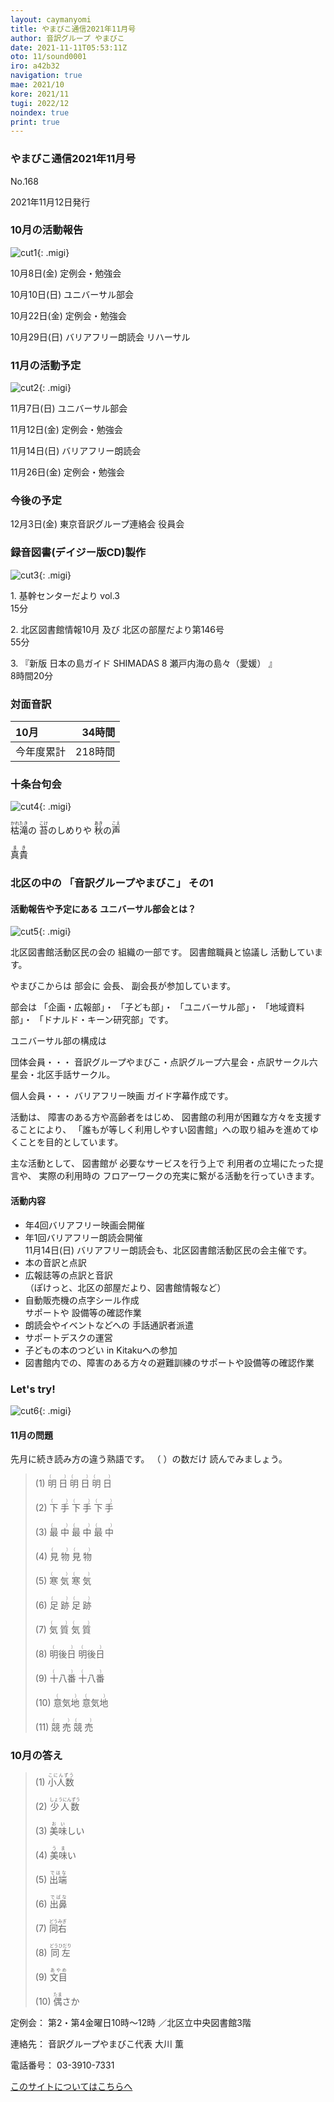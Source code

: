 ```yaml
---
layout: caymanyomi
title: やまびこ通信2021年11月号
author: 音訳グループ やまびこ
date: 2021-11-11T05:53:11Z
oto: 11/sound0001
iro: a42b32
navigation: true
mae: 2021/10
kore: 2021/11
tugi: 2022/12
noindex: true
print: true
---
```



### <span data-dur="4.468" data-begin="2.750" id="xmri_0001" markdown="1">やまびこ通信2021年11月号</span>

<span data-dur="2.593" data-begin="7.218" id="xmri_0002" markdown="1">No.168</span>

<span data-dur="6.076" data-begin="9.811" id="xmri_0003" markdown="1">2021年11月12日発行</span>


### <span data-dur="3.373" data-begin="20.988" id="xmri_0006" markdown="1">10月の活動報告</span>

![cut1](media/11/cut1.png){: .migi}

<span data-dur="2.024" data-begin="26.211" id="xmri_0008" markdown="1">10月8日(金)</span>
<span data-dur="2.986" data-begin="28.235" id="xmri_0009" markdown="1">定例会・勉強会</span>

<span data-dur="2.054" data-begin="31.221" id="xmri_000A" markdown="1">10月10日(日)</span>
<span data-dur="2.504" data-begin="33.275" id="xmri_000B" markdown="1">ユニバーサル部会</span>

<span data-dur="2.391" data-begin="35.779" id="xmri_000C" markdown="1">10月22日(金)</span>
<span data-dur="2.986" data-begin="38.170" id="xmri_000D" markdown="1">定例会・勉強会</span>

<span data-dur="2.448" data-begin="41.156" id="xmri_000E" markdown="1">10月29日(日)</span>
<span data-dur="4.986" data-begin="43.604" id="xmri_000F" markdown="1">バリアフリー朗読会 リハーサル</span>


### <span data-dur="3.493" data-begin="48.590" id="xmri_0010" markdown="1">11月の活動予定</span>

![cut2](media/11/cut2.png){: .migi}

<span data-dur="2.296" data-begin="53.933" id="xmri_0012" markdown="1">11月7日(日)</span>
<span data-dur="2.504" data-begin="56.229" id="xmri_0013" markdown="1">ユニバーサル部会</span>

<span data-dur="2.494" data-begin="58.733" id="xmri_0014" markdown="1">11月12日(金)</span>
<span data-dur="2.986" data-begin="61.227" id="xmri_0015" markdown="1">定例会・勉強会</span>

<span data-dur="2.516" data-begin="64.213" id="xmri_0016" markdown="1">11月14日(日)</span>
<span data-dur="2.783" data-begin="66.729" id="xmri_0017" markdown="1">バリアフリー朗読会</span>

<span data-dur="2.742" data-begin="69.512" id="xmri_0018" markdown="1">11月26日(金)</span>
<span data-dur="4.386" data-begin="72.254" id="xmri_0019" markdown="1">定例会・勉強会</span>


### <span data-dur="2.629" data-begin="76.640" id="xmri_001A" markdown="1">今後の予定</span>

<span data-dur="2.103" data-begin="79.269" id="xmri_001B" markdown="1">12月3日(金)</span>
<span data-dur="5.676" data-begin="81.372" id="xmri_001C" markdown="1">東京音訳グループ連絡会 役員会</span>


### <span data-dur="4.727" data-begin="87.048" id="xmri_001D" markdown="1">録音図書(デイジー版CD)製作</span>

![cut3](media/11/cut3.png){: .migi}



<span data-dur="0.815" data-begin="95.245" id="xmri_0020" markdown="1">1. </span>
<span data-dur="2.692" data-begin="96.060" id="xmri_0021" markdown="1">基幹センターだより vol.3</span>  
<span data-dur="2.004" data-begin="98.752" id="xmri_0022" markdown="1">15分</span>

<span data-dur="0.704" data-begin="100.756" id="xmri_0023" markdown="1">2. </span>
<span data-dur="6.108" data-begin="101.460" id="xmri_0024" markdown="1">北区図書館情報10月 及び 北区の部屋だより第146号</span>  
<span data-dur="2.196" data-begin="107.568" id="xmri_0025" markdown="1">55分</span>

<span data-dur="0.871" data-begin="109.764" id="xmri_0026" markdown="1">3. </span>
<span data-dur="3.185" data-begin="110.635" id="xmri_0027" markdown="1">『新版 日本の島ガイド SHIMADAS</span>
<span data-dur="0.497" data-begin="113.820" id="xmri_0028" markdown="1">8</span>
<span data-dur="2.533" data-begin="114.317" id="xmri_0029" markdown="1">瀬戸内海の島々（愛媛）</span>
<span data-dur="0.5" data-begin="116.850" id="xmri_002A" markdown="1">』</span>  
<span data-dur="4.038" data-begin="117.350" id="xmri_002B" markdown="1">8時間20分</span>


### <span data-dur="2.666" data-begin="121.388" id="xmri_002C" markdown="1">対面音訳</span>

<span data-dur="1.123" data-begin="124.054" id="xmri_002D" markdown="1">10月</span>|<span data-dur="2.433" data-begin="125.177" id="xmri_002E" markdown="1">34時間</span>
|:---|---:|
<span data-dur="1.59" data-begin="127.610" id="xmri_002F" markdown="1">今年度累計</span>|<span data-dur="4.069" data-begin="129.200" id="xmri_0030" markdown="1">218時間</span>


### <span data-dur="2.768" data-begin="133.269" id="xmri_0031" markdown="1">十条台句会</span>

![cut4](media/11/cut4.png){: .migi}

<span data-dur="8.046" data-begin="137.887" id="xmri_0033" markdown="1"><ruby>枯滝<rp>(</rp><rt>かれたき</rt><rp>)</rp></ruby>の <ruby>苔<rp>(</rp><rt>こけ</rt><rp>)</rp></ruby>のしめりや <ruby>秋<rp>(</rp><rt>あき</rt><rp>)</rp></ruby>の<ruby>声<rp>(</rp><rt>こえ</rt><rp>)</rp></ruby></span>

<span data-dur="3.117" data-begin="145.933" id="xmri_0034" markdown="1" class="haigo"><ruby>真貴<rp>(</rp><rt>まき</rt><rp>)</rp></ruby></span>


### <span data-dur="5.003" data-begin="149.050" id="xmri_0035" markdown="1">北区の中の 「音訳グループやまびこ」 その1</span>

#### <span data-dur="5.1" data-begin="155.903" id="xmri_0037" markdown="1">活動報告や予定にある ユニバーサル部会とは？</span>

![cut5](media/11/cut5.png){: .migi}

<span data-dur="4.844" data-begin="161.003" id="xmri_0038" markdown="1">北区図書館活動区民の会の 組織の一部です。</span>
<span data-dur="4.788" data-begin="165.847" id="xmri_0039" markdown="1">図書館職員と協議し 活動しています。</span>

<span data-dur="2.21" data-begin="170.635" id="xmri_003A" markdown="1">やまびこからは 部会に</span>
<span data-dur="4.408" data-begin="172.845" id="xmri_003B" markdown="1">会長、 副会長が参加しています。</span>

<span data-dur="1.114" data-begin="177.253" id="xmri_003C" markdown="1">部会は</span>
<span data-dur="1.529" data-begin="178.367" id="xmri_003D" markdown="1">「企画・広報部」・</span>
<span data-dur="1.05" data-begin="179.896" id="xmri_003E" markdown="1">「子ども部」・</span>
<span data-dur="1.435" data-begin="180.946" id="xmri_003F" markdown="1">「ユニバーサル部」・</span>
<span data-dur="1.413" data-begin="182.381" id="xmri_0040" markdown="1">「地域資料部」・</span>
<span data-dur="3.566" data-begin="183.794" id="xmri_0041" markdown="1">「ドナルド・キーン研究部」です。</span>

<span data-dur="2.696" data-begin="187.360" id="xmri_0042" markdown="1">ユニバーサル部の構成は</span>

<span data-dur="1.463" data-begin="190.056" id="xmri_0043" markdown="1">団体会員・・・</span>
<span data-dur="8.091" data-begin="191.519" id="xmri_0044" markdown="1">音訳グループやまびこ・点訳グループ六星会・点訳サークル六星会・北区手話サークル。</span>

<span data-dur="1.336" data-begin="199.610" id="xmri_0045" markdown="1">個人会員・・・</span>
<span data-dur="5.311" data-begin="200.946" id="xmri_0046" markdown="1">バリアフリー映画 ガイド字幕作成です。</span>

<span data-dur="1.179" data-begin="206.257" id="xmri_0047" markdown="1">活動は、</span>
<span data-dur="2.846" data-begin="207.436" id="xmri_0048" markdown="1">障害のある方や高齢者をはじめ、</span>
<span data-dur="3.952" data-begin="210.282" id="xmri_0049" markdown="1">図書館の利用が困難な方々を支援することにより、</span>
<span data-dur="8.145" data-begin="214.234" id="xmri_004A" markdown="1">「誰もが等しく利用しやすい図書館」への取り組みを進めてゆくことを目的としています。</span>

<span data-dur="1.789" data-begin="222.379" id="xmri_004B" markdown="1">主な活動として、</span>
<span data-dur="3.684" data-begin="224.168" id="xmri_004C" markdown="1">図書館が 必要なサービスを行う上で</span>
<span data-dur="2.64" data-begin="227.852" id="xmri_004D" markdown="1">利用者の立場にたった提言や、</span>
<span data-dur="7.562" data-begin="230.492" id="xmri_004E" markdown="1">実際の利用時の フロアーワークの充実に繋がる活動を行っていきます。</span>

#### <span data-dur="2.015" data-begin="238.054" id="xmri_004F" markdown="1">活動内容</span>

- <span data-dur="3.905" data-begin="240.069" id="xmri_0050" markdown="1">年4回バリアフリー映画会開催</span>
- <span data-dur="3.917" data-begin="243.974" id="xmri_0051" markdown="1">年1回バリアフリー朗読会開催</span>  
  <span data-dur="4.209" data-begin="247.891" id="xmri_0052" markdown="1">11月14日(日) バリアフリー朗読会も、</span><span data-dur="4.517" data-begin="252.100" id="xmri_0053" markdown="1">北区図書館活動区民の会主催です。</span>
- <span data-dur="2.5" data-begin="256.617" id="xmri_0054" markdown="1">本の音訳と点訳</span>
- <span data-dur="2.543" data-begin="259.117" id="xmri_0055" markdown="1">広報誌等の点訳と音訳</span>  
  <span data-dur="1.068" data-begin="261.660" id="xmri_0056" markdown="1">（ぽけっと、</span><span data-dur="1.63" data-begin="262.728" id="xmri_0057" markdown="1">北区の部屋だより、</span><span data-dur="2.249" data-begin="264.358" id="xmri_0058" markdown="1">図書館情報など）</span>
- <span data-dur="3.601" data-begin="266.607" id="xmri_0059" markdown="1">自動販売機の点字シール作成</span>  
  <span data-dur="3.649" data-begin="270.208" id="xmri_005A" markdown="1">サポートや 設備等の確認作業</span>
- <span data-dur="4.253" data-begin="273.857" id="xmri_005B" markdown="1">朗読会やイベントなどへの 手話通訳者派遣</span>
- <span data-dur="2.465" data-begin="278.110" id="xmri_005C" markdown="1">サポートデスクの運営</span>
- <span data-dur="3.819" data-begin="280.575" id="xmri_005D" markdown="1">子どもの本のつどい in Kitakuへの参加</span>
- <span data-dur="1.505" data-begin="284.394" id="xmri_005E" markdown="1">図書館内での、</span><span data-dur="3.532" data-begin="285.899" id="xmri_005F" markdown="1">障害のある方々の避難訓練のサポートや</span><span data-dur="4.493" data-begin="289.431" id="xmri_0060" markdown="1">設備等の確認作業</span>


### <span data-dur="2.449" data-begin="294.424" id="xmri_0062" markdown="1">Let's try!</span>

![cut6](media/11/cut6.png){: .migi}


#### <span data-dur="3.045" data-begin="298.723" id="xmri_0064" markdown="1">11月の問題</span>

<span data-dur="4.303" data-begin="301.768" id="xmri_0065" markdown="1">先月に続き読み方の違う熟語です。</span>
<span data-dur="4.699" data-begin="306.071" id="xmri_0066" markdown="1">（ ）の数だけ 読んでみましょう。</span>





<blockquote markdown="1">
(1) <ruby>明日<rp>(</rp><rt>（　　　）</rt><rp>)</rp></ruby> <ruby>明日<rp>(</rp><rt>（　　　）</rt><rp>)</rp></ruby> <ruby>明日<rp>(</rp><rt>（　　　）</rt><rp>)</rp></ruby>

(2) <ruby>下手<rp>(</rp><rt>（　　　）</rt><rp>)</rp></ruby> <ruby>下手<rp>(</rp><rt>（　　　）</rt><rp>)</rp></ruby> <ruby>下手<rp>(</rp><rt>（　　　）</rt><rp>)</rp></ruby>

(3) <ruby>最中<rp>(</rp><rt>（　　　）</rt><rp>)</rp></ruby> <ruby>最中<rp>(</rp><rt>（　　　）</rt><rp>)</rp></ruby> <ruby>最中<rp>(</rp><rt>（　　　）</rt><rp>)</rp></ruby>

(4) <ruby>見物<rp>(</rp><rt>（　　　）</rt><rp>)</rp></ruby> <ruby>見物<rp>(</rp><rt>（　　　）</rt><rp>)</rp></ruby>

(5) <ruby>寒気<rp>(</rp><rt>（　　　）</rt><rp>)</rp></ruby> <ruby>寒気<rp>(</rp><rt>（　　　）</rt><rp>)</rp></ruby>

(6) <ruby>足跡<rp>(</rp><rt>（　　　）</rt><rp>)</rp></ruby> <ruby>足跡<rp>(</rp><rt>（　　　）</rt><rp>)</rp></ruby>

(7) <ruby>気質<rp>(</rp><rt>（　　　）</rt><rp>)</rp></ruby> <ruby>気質<rp>(</rp><rt>（　　　）</rt><rp>)</rp></ruby>

(8) <ruby>明後日<rp>(</rp><rt>（　　　）</rt><rp>)</rp></ruby> <ruby>明後日<rp>(</rp><rt>（　　　）</rt><rp>)</rp></ruby>

(9) <ruby>十八番<rp>(</rp><rt>（　　　）</rt><rp>)</rp></ruby> <ruby>十八番<rp>(</rp><rt>（　　　）</rt><rp>)</rp></ruby>

(10) <ruby>意気地<rp>(</rp><rt>（　　　）</rt><rp>)</rp></ruby> <ruby>意気地<rp>(</rp><rt>（　　　）</rt><rp>)</rp></ruby>

(11) <ruby>競売<rp>(</rp><rt>（　　　）</rt><rp>)</rp></ruby> <ruby>競売<rp>(</rp><rt>（　　　）</rt><rp>)</rp></ruby>


</blockquote>

### <span data-dur="2.779" data-begin="315.295" id="xmri_0068" markdown="1">10月の答え</span>

<blockquote markdown="1">
<span data-dur="1.177" data-begin="318.074" id="xmri_0069" markdown="1">(1) </span>
<span data-dur="1.619" data-begin="319.251" id="xmri_006A" markdown="1"><ruby>小人数<rp>(</rp><rt>こにんずう</rt><rp>)</rp></ruby></span>

<span data-dur="1.017" data-begin="320.870" id="xmri_006B" markdown="1">(2) </span>
<span data-dur="1.756" data-begin="321.887" id="xmri_006C" markdown="1"><ruby>少人数<rp>(</rp><rt>しょうにんずう</rt><rp>)</rp></ruby></span>

<span data-dur="1.143" data-begin="323.643" id="xmri_006D" markdown="1">(3) </span>
<span data-dur="1.508" data-begin="324.786" id="xmri_006E" markdown="1"><ruby>美味<rp>(</rp><rt>おい</rt><rp>)</rp></ruby>しい</span>

<span data-dur="1.119" data-begin="326.294" id="xmri_006F" markdown="1">(4) </span>
<span data-dur="1.351" data-begin="327.413" id="xmri_0070" markdown="1"><ruby>美味<rp>(</rp><rt>うま</rt><rp>)</rp></ruby>い</span>

<span data-dur="1.046" data-begin="328.764" id="xmri_0071" markdown="1">(5) </span>
<span data-dur="1.499" data-begin="329.810" id="xmri_0072" markdown="1"><ruby>出端<rp>(</rp><rt>ではな</rt><rp>)</rp></ruby></span>

<span data-dur="1.177" data-begin="331.309" id="xmri_0073" markdown="1">(6) </span>
<span data-dur="1.505" data-begin="332.486" id="xmri_0074" markdown="1"><ruby>出鼻<rp>(</rp><rt>でばな</rt><rp>)</rp></ruby></span>

<span data-dur="1.17" data-begin="333.991" id="xmri_0075" markdown="1">(7) </span>
<span data-dur="1.563" data-begin="335.161" id="xmri_0076" markdown="1"><ruby>同右<rp>(</rp><rt>どうみぎ</rt><rp>)</rp></ruby></span>

<span data-dur="1.211" data-begin="336.724" id="xmri_0077" markdown="1">(8) </span>
<span data-dur="1.683" data-begin="337.935" id="xmri_0078" markdown="1"><ruby>同左<rp>(</rp><rt>どうひだり</rt><rp>)</rp></ruby></span>

<span data-dur="1.197" data-begin="339.618" id="xmri_0079" markdown="1">(9) </span>
<span data-dur="1.429" data-begin="340.815" id="xmri_007A" markdown="1"><ruby>文目<rp>(</rp><rt>あやめ</rt><rp>)</rp></ruby></span>

<span data-dur="1.137" data-begin="342.244" id="xmri_007B" markdown="1">(10) </span>
<span data-dur="1.597" data-begin="343.381" id="xmri_007C" markdown="1"><ruby>偶<rp>(</rp><rt>たま</rt><rp>)</rp></ruby>さか</span>

</blockquote>


<span data-dur="1.204" data-begin="344.978" id="xmri_007D" markdown="1">定例会：</span>
<span data-dur="3.238" data-begin="346.182" id="xmri_007E" markdown="1">第2・第4金曜日10時～12時</span>
<span data-dur="3.047" data-begin="349.420" id="xmri_007F" markdown="1">／北区立中央図書館3階</span>  

<span data-dur="1.318" data-begin="352.467" id="xmri_0080" markdown="1">連絡先：</span>
<span data-dur="3.966" data-begin="353.785" id="xmri_0081" markdown="1">音訳グループやまびこ代表 大川 薫</span>  

<span data-dur="1.409" data-begin="357.751" id="xmri_0082" markdown="1">電話番号：</span>
<span data-dur="4.305" data-begin="359.160" id="xmri_0083" markdown="1">03-3910-7331</span>  

<a data-dur="5.93" data-begin="363.465" id="xmri_0084" markdown="1" href="mailto:ymbk2016ml@gmail.com?Subject=やまびこウェブサイトについて">このサイトについてはこちらへ</a>


